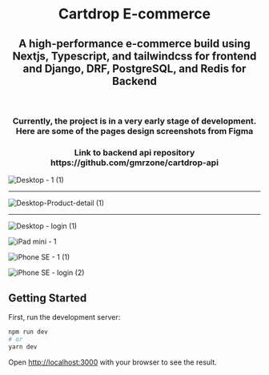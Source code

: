 <div align="center">
  <h1>Cartdrop E-commerce</h1>
</div>

<div align="center">
  <h2>A high-performance e-commerce build using Nextjs, Typescript, and tailwindcss for frontend and Django, DRF, PostgreSQL, and Redis for Backend</h2>
</div>
<br/>

<div align="center">
  <h3>Currently, the project is in a very early stage of development. Here are some of the pages design screenshots from Figma</h3>
</div>

<div align="center">
  <h3>Link to backend api repository https://github.com/gmrzone/cartdrop-api</h3>
</div>

![Desktop - 1 (1)](https://user-images.githubusercontent.com/65633542/128006696-d9e0371a-b24d-4a3c-a821-51ad0336e5b2.png)

<hr>

![Desktop-Product-detail (1)](https://user-images.githubusercontent.com/65633542/128006621-d3f01ab3-9086-41ef-8a98-b042a1f8ab22.png)

<hr>

![Desktop - login (1)](https://user-images.githubusercontent.com/65633542/128323803-9fe4dffd-1cde-4d4a-a59b-59649f089175.png)

![iPad mini - 1](https://user-images.githubusercontent.com/65633542/128363878-aa4323c6-ef2d-4a35-9979-e2b8209c1c67.png)

![iPhone SE - 1 (1)](https://user-images.githubusercontent.com/65633542/128364071-427a1c89-04c7-404a-af5b-c3f974fe632f.png)

![iPhone SE - login (2)](https://user-images.githubusercontent.com/65633542/128407158-c443ed69-d470-46da-9139-b6070dc32867.png)

## Getting Started

First, run the development server:

```bash
npm run dev
# or
yarn dev
```

Open [http://localhost:3000](http://localhost:3000) with your browser to see the result.
